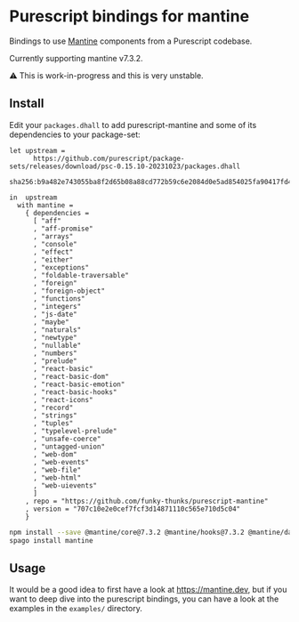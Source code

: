 # Purescript bindings for mantine

Bindings to use [Mantine](https://mantine.dev) components from a Purescript codebase.

Currently supporting mantine v7.3.2.

:warning: This is work-in-progress and this is very unstable.

## Install

Edit your `packages.dhall` to add purescript-mantine and some of its dependencies to your package-set:

```dhall
let upstream =
      https://github.com/purescript/package-sets/releases/download/psc-0.15.10-20231023/packages.dhall
        sha256:b9a482e743055ba8f2d65b08a88cd772b59c6e2084d0e5ad854025fa90417fd4

in  upstream
  with mantine =
    { dependencies =
      [ "aff"
      , "aff-promise"
      , "arrays"
      , "console"
      , "effect"
      , "either"
      , "exceptions"
      , "foldable-traversable"
      , "foreign"
      , "foreign-object"
      , "functions"
      , "integers"
      , "js-date"
      , "maybe"
      , "naturals"
      , "newtype"
      , "nullable"
      , "numbers"
      , "prelude"
      , "react-basic"
      , "react-basic-dom"
      , "react-basic-emotion"
      , "react-basic-hooks"
      , "react-icons"
      , "record"
      , "strings"
      , "tuples"
      , "typelevel-prelude"
      , "unsafe-coerce"
      , "untagged-union"
      , "web-dom"
      , "web-events"
      , "web-file"
      , "web-html"
      , "web-uievents"
      ]
    , repo = "https://github.com/funky-thunks/purescript-mantine"
    , version = "707c10e2e0cef7fcf3d14871110c565e710d5c04"
    }
```

```bash
npm install --save @mantine/core@7.3.2 @mantine/hooks@7.3.2 @mantine/dates@7.3.2 dayjs react
spago install mantine
```

## Usage

It would be a good idea to first have a look at <https://mantine.dev>, but if
you want to deep dive into the purescript bindings, you can have a look at the examples
in the `examples/` directory.

